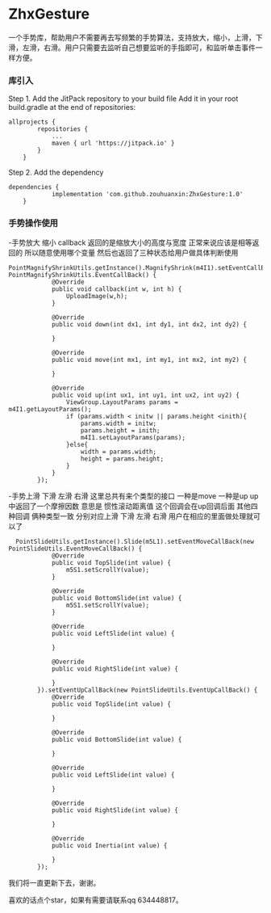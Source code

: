 # ZhxGesture
一个手势库，帮助用户不需要再去写频繁的手势算法，支持放大，缩小，上滑，下滑，左滑，右滑。用户只需要去监听自己想要监听的手指即可，和监听单击事件一样方便。

### 库引入
Step 1. Add the JitPack repository to your build file 
Add it in your root build.gradle at the end of repositories:
```
allprojects {
		repositories {
			...
			maven { url 'https://jitpack.io' }
		}
	}
```
Step 2. Add the dependency
```
dependencies {
	        implementation 'com.github.zouhuanxin:ZhxGesture:1.0'
	}
```

### 手势操作使用
-手势放大 缩小
callback 返回的是缩放大小的高度与宽度 正常来说应该是相等返回的 所以随意使用哪个变量 
然后也返回了三种状态给用户做具体判断使用
```
PointMagnifyShrinkUtils.getInstance().MagnifyShrink(m4I1).setEventCallBack(new PointMagnifyShrinkUtils.EventCallBack() {
            @Override
            public void callback(int w, int h) {
                UploadImage(w,h);
            }

            @Override
            public void down(int dx1, int dy1, int dx2, int dy2) {

            }

            @Override
            public void move(int mx1, int my1, int mx2, int my2) {

            }

            @Override
            public void up(int ux1, int uy1, int ux2, int uy2) {
                ViewGroup.LayoutParams params = m4I1.getLayoutParams();
                if (params.width < initw || params.height <inith){
                    params.width = initw;
                    params.height = inith;
                    m4I1.setLayoutParams(params);
                }else{
                    width = params.width;
                    height = params.height;
                }
            }
        });
```
-手势上滑 下滑 左滑 右滑
这里总共有来个类型的接口
一种是move 
一种是up
up中返回了一个摩擦因数 意思是 惯性滚动距离值 这个回调会在up回调后面
其他四种回调 俩种类型一致 分别对应上滑 下滑 左滑 右滑 用户在相应的里面做处理就可以了
```
  PointSlideUtils.getInstance().Slide(m5L1).setEventMoveCallBack(new PointSlideUtils.EventMoveCallBack() {
            @Override
            public void TopSlide(int value) {
                m5S1.setScrollY(value);
            }

            @Override
            public void BottomSlide(int value) {
                m5S1.setScrollY(value);
            }

            @Override
            public void LeftSlide(int value) {

            }

            @Override
            public void RightSlide(int value) {

            }
        }).setEventUpCallBack(new PointSlideUtils.EventUpCallBack() {
            @Override
            public void TopSlide(int value) {

            }

            @Override
            public void BottomSlide(int value) {

            }

            @Override
            public void LeftSlide(int value) {

            }

            @Override
            public void RightSlide(int value) {

            }

            @Override
            public void Inertia(int value) {

            }
        });
```

我们将一直更新下去，谢谢。 

喜欢的话点个star，如果有需要请联系qq 634448817。


